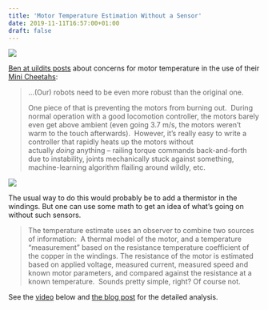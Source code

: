 ```yaml
---
title: 'Motor Temperature Estimation Without a Sensor'
date: 2019-11-11T16:57:00+01:00
draft: false
---
```


![](https://cdn-blog.adafruit.com/uploads/2019/11/Untitled-30.png)

[Ben at uildits posts](http://build-its-inprogress.blogspot.com/2019/10/motor-temperature-estimation-without.html) about concerns for motor temperature in the use of their [Mini Cheetahs](https://build-its-inprogress.blogspot.com/search/label/HobbyKing%20Cheetah):

> …(Our) robots need to be even more robust than the original one.
> 
> One piece of that is preventing the motors from burning out.  During normal operation with a good locomotion controller, the motors barely even get above ambient (even going 3.7 m/s, the motors weren’t warm to the touch afterwards).  However, it’s really easy to write a controller that rapidly heats up the motors without actually _doing_ anything – railing torque commands back-and-forth due to instability, joints mechanically stuck against something, machine-learning algorithm flailing around wildly, etc.

![](https://cdn-blog.adafruit.com/uploads/2019/11/Untitled-31.png)

The usual way to do this would probably be to add a thermistor in the windings. But one can use some math to get an idea of what’s going on without such sensors.

> The temperature estimate uses an observer to combine two sources of information:  A thermal model of the motor, and a temperature “measurement” based on the resistance temperature coefficient of the copper in the windings. The resistance of the motor is estimated based on applied voltage, measured current, measured speed and known motor parameters, and compared against the resistance at a known temperature.  Sounds pretty simple, right? Of course not.

See the [video](https://youtu.be/mk1XINcKHq8) below and [the blog post](http://build-its-inprogress.blogspot.com/2019/10/motor-temperature-estimation-without.html) for the detailed analysis.